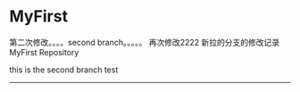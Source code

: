 # MyFirst

第二次修改。。。。second branch。。。。。
再次修改2222
新拉的分支的修改记录
MyFirst Repository


this is the second branch test

-----------------------

